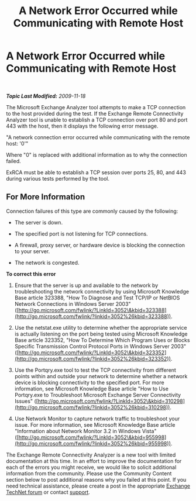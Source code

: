 ﻿---
title: A Network Error Occurred while Communicating with Remote Host
TOCTitle: A Network Error Occurred while Communicating with Remote Host
ms:assetid: b2e81fe1-5a94-4d07-9d58-ad483268a72a
ms:mtpsurl: https://technet.microsoft.com/en-us/library/Dd439386(v=EXCHG.80)
ms:contentKeyID: 20045833
ms.date: 07/23/2014
mtps_version: v=EXCHG.80
---

<div data-xmlns="http://www.w3.org/1999/xhtml">

<div class="topic" data-xmlns="http://www.w3.org/1999/xhtml" data-msxsl="urn:schemas-microsoft-com:xslt" data-cs="http://msdn.microsoft.com/en-us/">

<div data-asp="http://msdn2.microsoft.com/asp">

# A Network Error Occurred while Communicating with Remote Host

</div>

<div id="mainSection">

<div id="mainBody">

<span> </span>

_**Topic Last Modified:** 2009-11-18_

The Microsoft Exchange Analyzer tool attempts to make a TCP connection to the host provided during the test. If the Exchange Remote Connectivity Analyzer tool is unable to establish a TCP connection over port 80 and port 443 with the host, then it displays the following error message.

"A network connection error occurred while communicating with the remote host: '0'"

Where "0" is replaced with additional information as to why the connection failed.

ExRCA must be able to establish a TCP session over ports 25, 80, and 443 during various tests performed by the tool.

<div>

## For More Information

Connection failures of this type are commonly caused by the following:

  - The server is down.

  - The specified port is not listening for TCP connections.

  - A firewall, proxy server, or hardware device is blocking the connection to your server.

  - The network is congested.

**To correct this error**

1.  Ensure that the server is up and available to the network by troubleshooting the network connectivity by using Microsoft Knowledge Base article 323388, "How To Diagnose and Test TCP/IP or NetBIOS Network Connections in Windows Server 2003" ([http://go.microsoft.com/fwlink/?LinkId=3052\&kbid=323388](http://go.microsoft.com/fwlink/?linkid=3052%26kbid=323388)).

2.  Use the netstat.exe utility to determine whether the appropriate service is actually listening on the port being tested using Microsoft Knowledge Base article 323352, "How To Determine Which Program Uses or Blocks Specific Transmission Control Protocol Ports in Windows Server 2003" ([http://go.microsoft.com/fwlink/?LinkId=3052\&kbid=323352](http://go.microsoft.com/fwlink/?linkid=3052%26kbid=323352)).

3.  Use the Portqry.exe tool to test the TCP connectivity from different points within and outside your network to determine whether a network device is blocking connectivity to the specified port. For more information, see Microsoft Knowledge Base article "How to Use Portqry.exe to Troubleshoot Microsoft Exchange Server Connectivity Issues" ([http://go.microsoft.com/fwlink/?LinkId=3052\&kbid=310298](http://go.microsoft.com/fwlink/?linkid=3052%26kbid=310298)).

4.  Use Network Monitor to capture network traffic to troubleshoot your issue. For more information, see Microsoft Knowledge Base article "Information about Network Monitor 3.2 in Windows Vista" ([http://go.microsoft.com/fwlink/?LinkId=3052\&kbid=955998](http://go.microsoft.com/fwlink/?linkid=3052%26kbid=955998)).

The Exchange Remote Connectivity Analyzer is a new tool with limited documentation at this time. In an effort to improve the documentation for each of the errors you might receive, we would like to solicit additional information from the community. Please use the Community Content section below to post additional reasons why you failed at this point. If you need technical assistance, please create a post in the appropriate [Exchange TechNet forum](http://go.microsoft.com/fwlink/?linkid=73420) or contact [support](http://go.microsoft.com/fwlink/?linkid=8158).

</div>

</div>

<span> </span>

</div>

</div>

</div>

